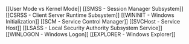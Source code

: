 [[User Mode vs Kernel Mode]]
[[SMSS - Session Manager Subsystem]]
[[CSRSS - Client Server Runtime Subsystem]]
[[WININIT - Windows Initialization]]
[[SCM - Service Control Manager]]
[[SVCHost - Service Host]]
[[LSASS - Local Security Authority Subsystem Service]]
[[WINLOGON - Windows Logon]]
[[EXPLORER - Windows Explorer]]











